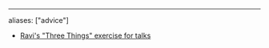 ---
aliases: ["advice"]
- [Ravi's "Three Things" exercise for talks](../Quick_Notes/2021-04-17.md#^ef2271)